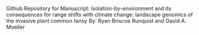 Github Repository for Manuscript: Isolation-by-environment and its consequences for range shifts with climate change: landscape genomics of the invasive plant common tansy
By: Ryan Briscoe Runquist and David A. Moeller
